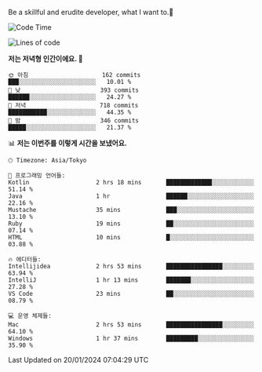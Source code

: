 Be a skillful and erudite developer, what I want to.👶

<!--START_SECTION:waka-->
![Code Time](http://img.shields.io/badge/Code%20Time-419%20hrs%2043%20mins-blue)

![Lines of code](https://img.shields.io/badge/%EC%A0%80%EB%8A%94%20%EC%97%AC%ED%83%9C%EA%B9%8C%EC%A7%80%20-756.1%20thousand%20%EC%A4%84%EC%9D%98%20%EC%BD%94%EB%93%9C%EB%A5%BC%20%EC%9E%91%EC%84%B1%ED%96%88%EC%96%B4%EC%9A%94.-blue)

**저는 저녁형 인간이에요. 🦉** 

```text
🌞 아침                     162 commits         ███░░░░░░░░░░░░░░░░░░░░░░   10.01 % 
🌆 낮　                     393 commits         ██████░░░░░░░░░░░░░░░░░░░   24.27 % 
🌃 저녁                     718 commits         ███████████░░░░░░░░░░░░░░   44.35 % 
🌙 밤　                     346 commits         █████░░░░░░░░░░░░░░░░░░░░   21.37 % 
```


📊 **저는 이번주를 이렇게 시간을 보냈어요.** 

```text
🕑︎ Timezone: Asia/Tokyo

💬 프로그래밍 언어들: 
Kotlin                   2 hrs 18 mins       █████████████░░░░░░░░░░░░   51.14 % 
Java                     1 hr                ██████░░░░░░░░░░░░░░░░░░░   22.16 % 
Mustache                 35 mins             ███░░░░░░░░░░░░░░░░░░░░░░   13.10 % 
Ruby                     19 mins             ██░░░░░░░░░░░░░░░░░░░░░░░   07.14 % 
HTML                     10 mins             █░░░░░░░░░░░░░░░░░░░░░░░░   03.88 % 

🔥 에디터들: 
Intellijidea             2 hrs 53 mins       ████████████████░░░░░░░░░   63.94 % 
IntelliJ                 1 hr 13 mins        ███████░░░░░░░░░░░░░░░░░░   27.28 % 
VS Code                  23 mins             ██░░░░░░░░░░░░░░░░░░░░░░░   08.79 % 

💻 운영 체제들: 
Mac                      2 hrs 53 mins       ████████████████░░░░░░░░░   64.10 % 
Windows                  1 hr 37 mins        █████████░░░░░░░░░░░░░░░░   35.90 % 
```


 Last Updated on 20/01/2024 07:04:29 UTC
<!--END_SECTION:waka-->
